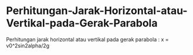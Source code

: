# Perhitungan-Jarak-Horizontal-atau-Vertikal-pada-Gerak-Parabola
Perhitungan jarak horizontal atau vertikal pada gerak parabola : x = v0^2sin2alpha/2g
